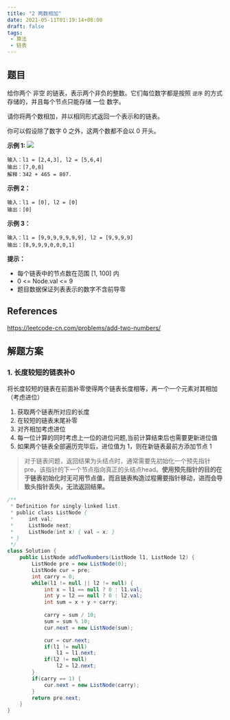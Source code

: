 ```yaml
---
title: "2 两数相加"
date: 2021-05-11T01:19:14+08:00
draft: false
tags:
 - 算法
 - 链表
---
```

## 题目
给你两个 非空 的链表，表示两个非负的整数。它们每位数字都是按照 `逆序` 的方式存储的，并且每个节点只能存储 一位 数字。

请你将两个数相加，并以相同形式返回一个表示和的链表。

你可以假设除了数字 0 之外，这两个数都不会以 0 开头。

**示例 1:**
![](https://assets.leetcode-cn.com/aliyun-lc-upload/uploads/2021/01/02/addtwonumber1.jpg)

```
输入：l1 = [2,4,3], l2 = [5,6,4]
输出：[7,0,8]
解释：342 + 465 = 807.
```
**示例 2：**
```
输入：l1 = [0], l2 = [0]
输出：[0]
```
**示例 3：**
```
输入：l1 = [9,9,9,9,9,9,9], l2 = [9,9,9,9]
输出：[8,9,9,9,0,0,0,1]
```
**提示：**

- 每个链表中的节点数在范围 [1, 100] 内
- 0 <= Node.val <= 9
- 题目数据保证列表表示的数字不含前导零

## References
https://leetcode-cn.com/problems/add-two-numbers/

## 解题方案
### 1. 长度较短的链表补0
将长度较短的链表在前面补零使得两个链表长度相等，再一个一个元素对其相加（考虑进位）

1. 获取两个链表所对应的长度
2. 在较短的链表末尾补零
3. 对齐相加考虑进位
4. 每一位计算的同时考虑上一位的进位问题,当前计算结束后也需要更新进位值
5. 如果两个链表全部遍历完毕后，进位值为 1，则在新链表最前方添加节点 1

> 对于链表问题，返回结果为头结点时，通常需要先初始化一个预先指针 pre，该指针的下一个节点指向真正的头结点head。**使用预先指针的目的在于链表初始化时无可用节点值，而且链表构造过程需要指针移动，进而会导致头指针丢失，无法返回结果。**

```java
/**
 * Definition for singly-linked list.
 * public class ListNode {
 *     int val;
 *     ListNode next;
 *     ListNode(int x) { val = x; }
 * }
 */
class Solution {
    public ListNode addTwoNumbers(ListNode l1, ListNode l2) {
        ListNode pre = new ListNode(0);
        ListNode cur = pre;
        int carry = 0;
        while(l1 != null || l2 != null) {
            int x = l1 == null ? 0 : l1.val;
            int y = l2 == null ? 0 : l2.val;
            int sum = x + y + carry;
            
            carry = sum / 10;
            sum = sum % 10;
            cur.next = new ListNode(sum);

            cur = cur.next;
            if(l1 != null)
                l1 = l1.next;
            if(l2 != null)
                l2 = l2.next;
        }
        if(carry == 1) {
            cur.next = new ListNode(carry);
        }
        return pre.next;
    }
}
```


